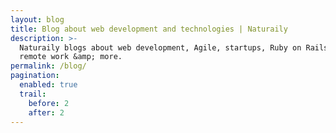 ```yaml
---
layout: blog
title: Blog about web development and technologies | Naturaily
description: >-
  Naturaily blogs about web development, Agile, startups, Ruby on Rails, React.js, Vue.js,
  remote work &amp; more.
permalink: /blog/
pagination:
  enabled: true
  trail:
    before: 2
    after: 2
---
```


